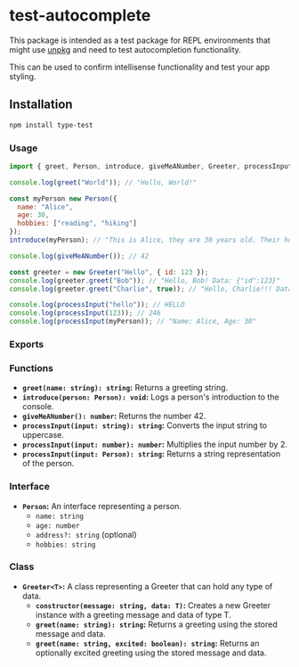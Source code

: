 # test-autocomplete

This package is intended as a test package for REPL environments that might use [unpkg](http://unpkg.com/) and need to test autocompletion functionality.

This can be used to confirm intellisense functionality and test your app styling.

## Installation

```bash
npm install type-test
```

### Usage

```javascript
import { greet, Person, introduce, giveMeANumber, Greeter, processInput } from 'test-autocomplete';

console.log(greet("World")); // "Hello, World!"

const myPerson new Person({
  name: "Alice",
  age: 30,
  hobbies: ["reading", "hiking"]
});
introduce(myPerson); // "This is Alice, they are 30 years old. Their hobbies are: reading, hiking"

console.log(giveMeANumber()); // 42

const greeter = new Greeter("Hello", { id: 123 });
console.log(greeter.greet("Bob")); // "Hello, Bob! Data: {"id":123}"
console.log(greeter.greet("Charlie", true)); // "Hello, Charlie!!! Data: {"id":123}"

console.log(processInput("hello")); // HELLO
console.log(processInput(123)); // 246
console.log(processInput(myPerson)); // "Name: Alice, Age: 30"
```

### Exports

### Functions

* **`greet(name: string): string`:** Returns a greeting string.
* **`introduce(person: Person): void`:** Logs a person's introduction to the console.
* **`giveMeANumber(): number`:** Returns the number 42.
* **`processInput(input: string): string`:** Converts the input string to uppercase.
* **`processInput(input: number): number`:** Multiplies the input number by 2.
* **`processInput(input: Person): string`:** Returns a string representation of the person.

### Interface
* **`Person`:**  An interface representing a person.
    *   `name: string`
    *   `age: number`
    *   `address?: string` (optional)
    *   `hobbies: string`

### Class
* **`Greeter<T>`:** A class representing a Greeter that can hold any type of data.
    * **`constructor(message: string, data: T)`:** Creates a new Greeter instance with a greeting message and data of type T.
    * **`greet(name: string): string`:** Returns a greeting using the stored message and data.
    * **`greet(name: string, excited: boolean): string`:** Returns an optionally excited greeting using the stored message and data.
